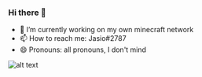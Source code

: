 ### Hi there 👋
- 🔭 I’m currently working on my own minecraft network
- 📫 How to reach me: Jasio#2787
- 😄 Pronouns: all pronouns, I don't mind 


![alt text](https://www.spigotmc.org/attachments/skunity-png.322735/)
